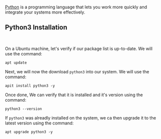 [Python](https://www.python.org/) is a programming language that lets you work more quickly and integrate your systems more effectively.

## Python3 Installation
<br>

On a Ubuntu machine, let's verify if our package list is up-to-date. We will use the command:

```
apt update
```

Next, we will now the download  ```python3``` into our system. We will use the command:

```
apit install python3 -y
```

Once done, We can verify that it is installed and it's version using the command:

```
python3 --version
```

If ```python3``` was alreadly installed on the system, we ca then upgrade it to the latest version using the command:

```
apt upgrade python3 -y
```





